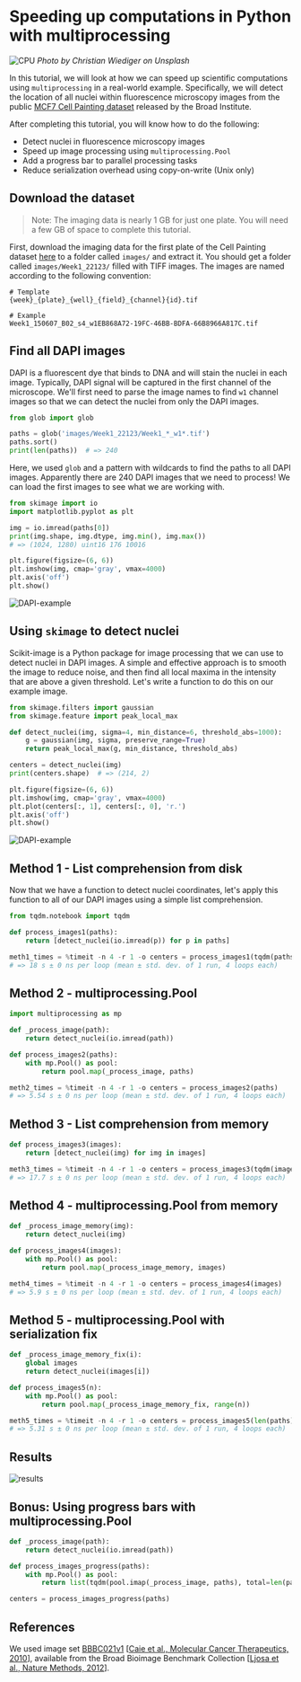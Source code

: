 # Speeding up computations in Python with multiprocessing

![CPU](./cpu.jpg)
*Photo by Christian Wiediger on Unsplash*

In this tutorial, we will look at how we can speed up scientific computations using `multiprocessing` in a real-world example. Specifically, we will detect the location of all nuclei within fluorescence microscopy images from the public [MCF7 Cell Painting dataset](https://bbbc.broadinstitute.org/BBBC021) released by the Broad Institute.

After completing this tutorial, you will know how to do the following:

- Detect nuclei in fluorescence microscopy images
- Speed up image processing using `multiprocessing.Pool`
- Add a progress bar to parallel processing tasks
- Reduce serialization overhead using copy-on-write (Unix only)

## Download the dataset

> Note: The imaging data is nearly 1 GB for just one plate. You will need a few GB of space to complete this tutorial.

First, download the imaging data for the first plate of the Cell Painting dataset [here](https://data.broadinstitute.org/bbbc/BBBC021/BBBC021_v1_images_Week1_22123.zip) to a folder called `images/` and extract it. You should get a folder called `images/Week1_22123/` filled with TIFF images. The images are named according to the following convention:

```
# Template
{week}_{plate}_{well}_{field}_{channel}{id}.tif

# Example
Week1_150607_B02_s4_w1EB868A72-19FC-46BB-BDFA-66B8966A817C.tif
```

## Find all DAPI images

DAPI is a fluorescent dye that binds to DNA and will stain the nuclei in each image. Typically, DAPI signal will be captured in the first channel of the microscope. We'll first need to parse the image names to find `w1` channel images so that we can detect the nuclei from only the DAPI images.

```python
from glob import glob

paths = glob('images/Week1_22123/Week1_*_w1*.tif')
paths.sort()
print(len(paths))  # => 240
```

Here, we used `glob` and a pattern with wildcards to find the paths to all DAPI images. Apparently there are 240 DAPI images that we need to process! We can load the first images to see what we are working with.

```python
from skimage import io
import matplotlib.pyplot as plt

img = io.imread(paths[0])
print(img.shape, img.dtype, img.min(), img.max())
# => (1024, 1280) uint16 176 10016

plt.figure(figsize=(6, 6))
plt.imshow(img, cmap='gray', vmax=4000)
plt.axis('off')
plt.show()
```

![DAPI-example](./dapi_example.png)

## Using `skimage` to detect nuclei

Scikit-image is a Python package for image processing that we can use to detect nuclei in DAPI images. A simple and effective approach is to smooth the image to reduce noise, and then find all local maxima in the intensity that are above a given threshold. Let's write a function to do this on our example image.

```python
from skimage.filters import gaussian
from skimage.feature import peak_local_max

def detect_nuclei(img, sigma=4, min_distance=6, threshold_abs=1000):
    g = gaussian(img, sigma, preserve_range=True)
    return peak_local_max(g, min_distance, threshold_abs)

centers = detect_nuclei(img)
print(centers.shape)  # => (214, 2)

plt.figure(figsize=(6, 6))
plt.imshow(img, cmap='gray', vmax=4000)
plt.plot(centers[:, 1], centers[:, 0], 'r.')
plt.axis('off')
plt.show()
```

![DAPI-example](./dapi_example_centers.png)

## Method 1 - List comprehension from disk

Now that we have a function to detect nuclei coordinates, let's apply this function to all of our DAPI images using a simple list comprehension.

```python
from tqdm.notebook import tqdm

def process_images1(paths):
    return [detect_nuclei(io.imread(p)) for p in paths]

meth1_times = %timeit -n 4 -r 1 -o centers = process_images1(tqdm(paths))
# => 18 s ± 0 ns per loop (mean ± std. dev. of 1 run, 4 loops each)
```

## Method 2 - multiprocessing.Pool

```python
import multiprocessing as mp

def _process_image(path):
    return detect_nuclei(io.imread(path))

def process_images2(paths):
    with mp.Pool() as pool:
        return pool.map(_process_image, paths)

meth2_times = %timeit -n 4 -r 1 -o centers = process_images2(paths)
# => 5.54 s ± 0 ns per loop (mean ± std. dev. of 1 run, 4 loops each)
```

## Method 3 - List comprehension from memory

```python
def process_images3(images):
    return [detect_nuclei(img) for img in images]

meth3_times = %timeit -n 4 -r 1 -o centers = process_images3(tqdm(images))
# => 17.7 s ± 0 ns per loop (mean ± std. dev. of 1 run, 4 loops each)
```

## Method 4 - multiprocessing.Pool from memory

```python
def _process_image_memory(img):
    return detect_nuclei(img)

def process_images4(images):
    with mp.Pool() as pool:
        return pool.map(_process_image_memory, images)

meth4_times = %timeit -n 4 -r 1 -o centers = process_images4(images)
# => 5.9 s ± 0 ns per loop (mean ± std. dev. of 1 run, 4 loops each)
```

## Method 5 - multiprocessing.Pool with serialization fix

```python
def _process_image_memory_fix(i):
    global images
    return detect_nuclei(images[i])

def process_images5(n):
    with mp.Pool() as pool:
        return pool.map(_process_image_memory_fix, range(n))

meth5_times = %timeit -n 4 -r 1 -o centers = process_images5(len(paths))
# => 5.31 s ± 0 ns per loop (mean ± std. dev. of 1 run, 4 loops each)
```

## Results

![results](./results.png)

## Bonus: Using progress bars with multiprocessing.Pool

```python
def _process_image(path):
    return detect_nuclei(io.imread(path))

def process_images_progress(paths):
    with mp.Pool() as pool:
        return list(tqdm(pool.imap(_process_image, paths), total=len(paths)))

centers = process_images_progress(paths)
```

## References

We used image set [BBBC021v1](https://bbbc.broadinstitute.org/bbbc/BBBC021) [[Caie et al., Molecular Cancer Therapeutics, 2010](http://dx.doi.org/10.1158/1535-7163.MCT-09-1148)], available from the Broad Bioimage Benchmark Collection [[Ljosa et al., Nature Methods, 2012](http://dx.doi.org/10.1038/nmeth.2083)].
